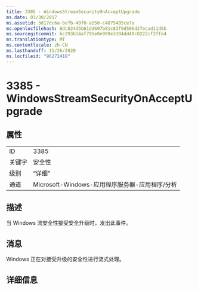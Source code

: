 ```yaml
---
title: 3385 - WindowsStreamSecurityOnAcceptUpgrade
ms.date: 03/30/2017
ms.assetid: 3d17dc6a-befb-49f0-a150-c4875405ce7a
ms.openlocfilehash: 0dc824d5b61dd697b81c83f9d506d27ecad11d0b
ms.sourcegitcommit: bc293b14af795e0e999e3304dd40c0222cf2ffe4
ms.translationtype: MT
ms.contentlocale: zh-CN
ms.lasthandoff: 11/26/2020
ms.locfileid: "96272418"
---
```

# <a name="3385---windowsstreamsecurityonacceptupgrade"></a>3385 - WindowsStreamSecurityOnAcceptUpgrade

## <a name="properties"></a>属性  
  
|||  
|-|-|  
|ID|3385|  
|关键字|安全性|  
|级别|“详细”|  
|通道|Microsoft-Windows-应用程序服务器-应用程序/分析|  
  
## <a name="description"></a>描述  

 当 Windows 流安全性接受安全升级时，发出此事件。  
  
## <a name="message"></a>消息  

 Windows 正在对接受升级的安全性进行流式处理。  
  
## <a name="details"></a>详细信息
